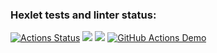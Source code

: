### Hexlet tests and linter status:
[![Actions Status](https://github.com/impuls64s/python-project-50/workflows/hexlet-check/badge.svg)](https://github.com/impuls64s/python-project-50/actions)
<a href="https://codeclimate.com/github/impuls64s/python-project-50/maintainability"><img src="https://api.codeclimate.com/v1/badges/3feee94e951e899c72b0/maintainability" /></a>
<a href="https://codeclimate.com/github/impuls64s/python-project-50/test_coverage"><img src="https://api.codeclimate.com/v1/badges/3feee94e951e899c72b0/test_coverage" /></a>
[![GitHub Actions Demo](https://github.com/impuls64s/python-project-50/actions/workflows/github-actions-demo.yml/badge.svg)](https://github.com/impuls64s/python-project-50/actions/workflows/github-actions-demo.yml)
